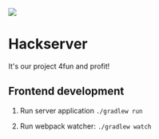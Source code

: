 ![](https://travis-ci.com/bgalek/hackserver.svg?token=1xvRye1pHeqhysavqHv8&branch=master)

# Hackserver

It's our project 4fun and profit!

## Frontend development

1) Run server application ```./gradlew run```

2) Run webpack watcher:
```./gradlew watch```
